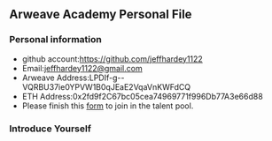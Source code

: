 ## Arweave Academy Personal File

### Personal information

- github account:https://github.com/jeffhardey1122
- Email:jeffhardey1122@gmail.com
- Arweave Address:LPDIf-g--VQRBU37ie0YPVW1B0qJEaE2VqaVnKWFdCQ
- ETH Address:0x2fd9f2C67bc05cea74969771f996Db77A3e66d88
- Please finish this [form](https://docs.google.com/forms/d/e/1FAIpQLSfWA5fIIcBgmRppm3jNz5vmf9Mai_QMVil-2pO4r7YKn_Zhtw/viewform?usp=sf_link) to join in the talent pool.

### Introduce Yourself
